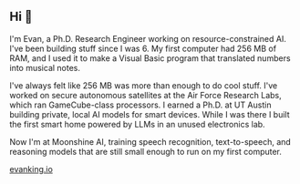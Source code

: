 ## Hi 👋

I'm Evan, a Ph.D. Research Engineer working on resource-constrained AI. I've been building stuff since I was 6. My first computer had 256 MB of RAM, and I used it to make a Visual Basic program that translated numbers into musical notes.

I've always felt like 256 MB was more than enough to do cool stuff. I've worked on secure autonomous satellites at the Air Force Research Labs, which ran GameCube-class processors. I earned a Ph.D. at UT Austin building private, local AI models for smart devices. While I was there I built the first smart home powered by LLMs in an unused electronics lab.

Now I'm at Moonshine AI, training speech recognition, text-to-speech, and reasoning models that are still small enough to run on my first computer.

[evanking.io](evanking.io)
